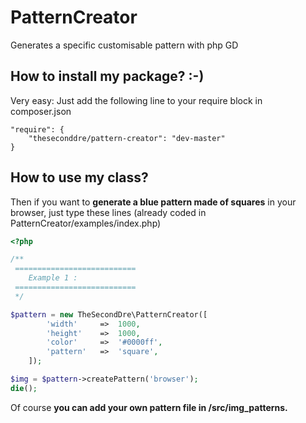 # PatternCreator
Generates a specific customisable pattern with php GD

## How to install my package? :-)

Very easy: Just add the following line to your require block in composer.json
```
"require": {
	"theseconddre/pattern-creator": "dev-master"
}
```
## How to use my class?

Then if you want to **generate a blue pattern made of squares** in your browser, just type these lines (already coded in PatternCreator/examples/index.php)

```php
<?php 

/**
 ===========================
 	Example 1 : 
 ===========================
 */

$pattern = new TheSecondDre\PatternCreator([
		'width' 	=>  1000,
		'height' 	=>  1000,
		'color' 	=>  '#0000ff',
		'pattern' 	=>  'square',
	]);

$img = $pattern->createPattern('browser');
die();
```
Of course **you can add your own pattern file in /src/img_patterns.**

